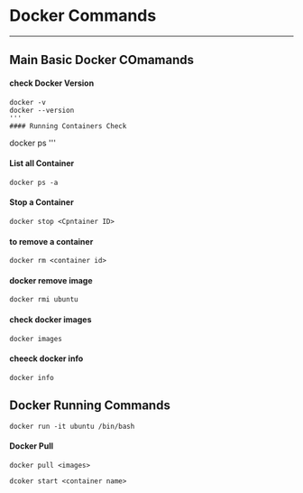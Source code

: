# Docker Commands
---
## Main Basic Docker COmamands
#### check Docker Version
```
docker -v
docker --version
'''
#### Running Containers Check
```
docker ps
'''
#### List all Container
```
docker ps -a
```
#### Stop a Container
```
docker stop <Cpntainer ID>
```
#### to remove a container
```
docker rm <container id>
```
#### docker remove image
``` 
docker rmi ubuntu
```
#### check docker images
``` 
docker images
```
#### cheeck docker info
```
docker info
```
## Docker Running Commands
```
docker run -it ubuntu /bin/bash
```
#### Docker Pull
```
docker pull <images>
```
```
dcoker start <container name>
```
